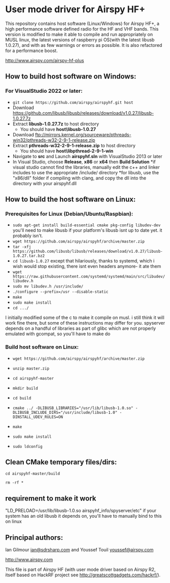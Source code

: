 # User mode driver for Airspy HF+ 

This repository contains host software (Linux/Windows) for Airspy HF+, a high performance software defined radio for the HF and VHF bands. This version is modified to make it able to compile and run appropriately on MUSL linux, the latest versions of raspberry pi OS(with the latest libusb 1.0.27), and with as few warnings or errors as possible. It is also refactored for a performance boost.

http://www.airspy.com/airspy-hf-plus

## How to build host software on Windows:

### For VisualStudio 2022 or later:

* `git clone https://github.com/airspy/airspyhf.git host`
* Download https://github.com/libusb/libusb/releases/download/v1.0.27/libusb-1.0.27.7z
* Extract **libusb-1.0.27.7z** to host directory
  * You should have **host\libusb-1.0.27**
* Download ftp://mirrors.kernel.org/sourceware/pthreads-win32/pthreads-w32-2-9-1-release.zip
* Extract **pthreads-w32-2-9-1-release.zip** to host directory
  * You should have **host\libpthread-2-9-1-win**
* Navigate to **src** and Launch **airspyhf.sln** with VisualStudio 2013 or later
* In Visual Studio, choose **Release**, **x86** or **x64** then **Build Solution**
*if visual studio cannot find the libraries, manually edit the c++ and linker includes to use the appropriate /include/ directory
*for libusb, use the "x86/dll" folder if compiling with clang, and copy the dll into the directory with your airspyhf.dll

## How to build the host software on Linux:

### Prerequisites for Linux (Debian/Ubuntu/Raspbian):


* `sudo apt-get install build-essential cmake pkg-config libudev-dev` 
you'll need to make libusb if your platform's libusb isnt up to date yet. it probably isn't.
* `wget https://github.com/airspy/airspyhf/archive/master.zip`
* `tar -xfj https://github.com/libusb/libusb/releases/download/v1.0.27/libusb-1.0.27.tar.bz2`
* `cd libusb-1.0.27`
except that hilariously, thanks to systemd, which i wish would stop existing, there isnt even headers anymore- it ate them
* `wget https://raw.githubusercontent.com/systemd/systemd/main/src/libudev/libudev.h`
* `sudo mv libudev.h /usr/include/`
* `./configure --prefix=/usr --disable-static`
* `make`
* `sudo make install`
* `cd .../`

I initially modified some of the c to make it compile on musl. i still think it will work fine there, but some of these instructions may differ for you.
spyserver depends on a handful of libraries as part of glibc which are not properly emulated with gcompat, so you'll have to make do
### Build host software on Linux:

* `wget https://github.com/airspy/airspyhf/archive/master.zip`

* `unzip master.zip`

* `cd airspyhf-master`

* `mkdir build`

* `cd build`
* `cmake ../ -DLIBUSB_LIBRARIES="/usr/lib/libusb-1.0.so" -DLIBUSB_INCLUDE_DIRS="/usr/include/libusb-1.0" -DINSTALL_UDEV_RULES=ON`
* `make`
* `sudo make install`
* `sudo ldconfig`

## Clean CMake temporary files/dirs:

`cd airspyhf-master/build`

`rm -rf *`

## requirement to make it work
"LD_PRELOAD=/usr/lib/libusb-1.0.so airspyhf_info/spyserver/etc" if your system has an old libusb it depends on, you'll have to manually bind to this on linux

## Principal authors:

Ian Gilmour <ian@sdrsharp.com> and Youssef Touil <youssef@airspy.com> 


http://www.airspy.com

This file is part of Airspy HF (with user mode driver based on Airspy R2, itself based on HackRF project see http://greatscottgadgets.com/hackrf/).
